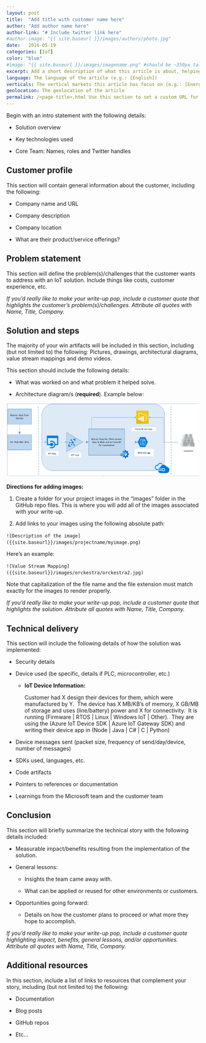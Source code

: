 ```yaml
---
layout: post
title:  "Add title with customer name here"
author: "Add author name here"
author-link: "# Include twitter link here"
#author-image: "{{ site.baseurl }}/images/authors/photo.jpg"
date:   2016-05-19
categories: [IoT]
color: "blue"
#image: "{{ site.baseurl }}/images/imagename.png" #should be ~350px tall
excerpt: Add a short description of what this article is about, helping a fellow developer understand why they would want to read it. What value will they get out of reading it? Focus on the problem or technologies and let that be the guiding light.
language: The language of the article (e.g.: [English])
verticals: The vertical markets this article has focus on (e.g.: [Energy, Manufacturing & Resources, Financial Services, Public Sector, “Retail, Consumer Products & Services”, Environmental, Communications/Media, Transportation & Logistics, Smart Cities, Agricultural, Environmental, Healthcare, Other])
geolocation: The geolocation of the article
permalink: /<page-title>.html Use this section to set a custom URL for your page. The value set in this setting will be added to the base URL. For example if you set "/mycustomurl.html", your URL will be "https://microsoft.github.io/techcasestudies/mycustomurl.html"
---
```


Begin with an intro statement with the following details:

- Solution overview
 
- Key technologies used
 
- Core Team: Names, roles and Twitter handles 


## Customer profile ##
This section will contain general information about the customer, including the following:

- Company name and URL

- Company description

- Company location

- What are their product/service offerings?



 
## Problem statement ##


This section will define the problem(s)/challenges that the customer wants to address with an IoT solution. Include things like costs, customer experience, etc.
 
*If you’d really like to make your write-up pop, include a customer quote that highlights the customer’s problem(s)/challenges. Attribute all quotes with Name, Title, Company.*


 
## Solution and steps ##


The majority of your win artifacts will be included in this section, including (but not limited to) the following: Pictures, drawings, architectural diagrams, value stream mappings and demo videos.

This section should include the following details:

- What was worked on and what problem it helped solve.

- Architecture diagram/s (**required**). Example below:

 ![IoT Architecture Diagram](/images/templates/iotarchitecture.png)

**Directions for adding images:**

1. Create a folder for your project images in the “images” folder in the GitHub repo files. This is where you will add all of the images associated with your write-up.
 
2. Add links to your images using the following absolute path:

  `![Description of the image]({{site.baseurl}}/images/projectname/myimage.png)`
    
  Here’s an example: 

  `![Value Stream Mapping]({{site.baseurl}}/images/orckestra/orckestra2.jpg)`

 Note that capitalization of the file name and the file extension must match exactly for the images to render properly.

*If you’d really like to make your write-up pop, include a customer quote that highlights the solution. Attribute all quotes with Name, Title, Company.*


## Technical delivery ##
This section will include the following details of how the solution was implemented:

- Security details

- Device used (be specific, details if PLC, microcontroller, etc.)
	- **IoT Device Information:**


		Customer had X design their devices for them, which were manufactured by Y.  The device has X MB/KB’s of memory, X GB/MB of storage and uses (line/battery) power and X for connectivity.  It is running (Firmware | RTOS | Linux | Windows IoT | Other).  They are using the (Azure IoT Device SDK | Azure IoT Gateway SDK) and writing their device app in (Node | Java | C# | C | Python)

- Device messages sent (packet size, frequency of send/day/device, number of messages)

- SDKs used, languages, etc.

- Code artifacts

- Pointers to references or documentation

- Learnings from the Microsoft team and the customer team


 
## Conclusion ##

This section will briefly summarize the technical story with the following details included:

- Measurable impact/benefits resulting from the implementation of the solution.

- General lessons:

  - Insights the team came away with.

  - What can be applied or reused for other environments or customers.

- Opportunities going forward:

  - Details on how the customer plans to proceed or what more they hope to accomplish.

*If you’d really like to make your write-up pop, include a customer quote highlighting impact, benefits, general lessons, and/or opportunities. Attribute all quotes with Name, Title, Company.*


## Additional resources ##
In this section, include a list of links to resources that complement your story, including (but not limited to) the following:

- Documentation

- Blog posts

- GitHub repos

- Etc…
